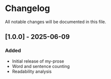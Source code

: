 # Changelog

All notable changes will be documented in this file.

## [1.0.0] - 2025-06-09

### Added

- Initial release of my-prose
- Word and sentence counting
- Readability analysis
